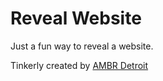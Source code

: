# Reveal Website

Just a fun way to reveal a website.

Tinkerly created by [AMBR Detroit](https://ambrdetroit.com)